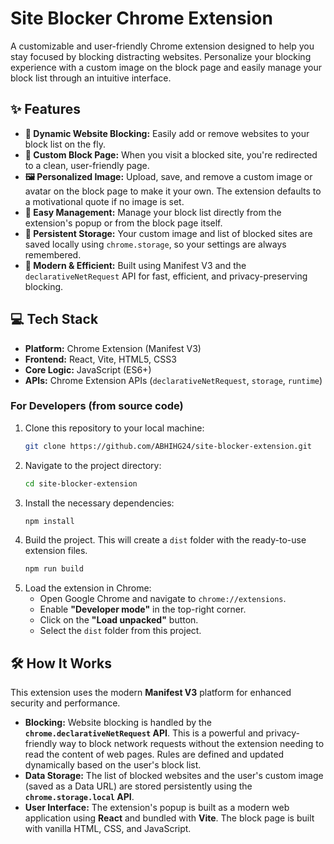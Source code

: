 # Site Blocker Chrome Extension

A customizable and user-friendly Chrome extension designed to help you stay focused by blocking distracting websites. Personalize your blocking experience with a custom image on the block page and easily manage your block list through an intuitive interface.

## ✨ Features

* **🚫 Dynamic Website Blocking:** Easily add or remove websites to your block list on the fly.
* **🎨 Custom Block Page:** When you visit a blocked site, you're redirected to a clean, user-friendly page.
* **🖼️ Personalized Image:** Upload, save, and remove a custom image or avatar on the block page to make it your own. The extension defaults to a motivational quote if no image is set.
* **🔧 Easy Management:** Manage your block list directly from the extension's popup or from the block page itself.
* **💾 Persistent Storage:** Your custom image and list of blocked sites are saved locally using `chrome.storage`, so your settings are always remembered.
* **🚀 Modern & Efficient:** Built using Manifest V3 and the `declarativeNetRequest` API for fast, efficient, and privacy-preserving blocking.

## 💻 Tech Stack

* **Platform:** Chrome Extension (Manifest V3)
* **Frontend:** React, Vite, HTML5, CSS3
* **Core Logic:** JavaScript (ES6+)
* **APIs:** Chrome Extension APIs (`declarativeNetRequest`, `storage`, `runtime`)

### For Developers (from source code)
1.  Clone this repository to your local machine:
    ```sh
    git clone https://github.com/ABHIHG24/site-blocker-extension.git
    ```
2.  Navigate to the project directory:
    ```sh
    cd site-blocker-extension
    ```
3.  Install the necessary dependencies:
    ```sh
    npm install
    ```
4.  Build the project. This will create a `dist` folder with the ready-to-use extension files.
    ```sh
    npm run build
    ```
5.  Load the extension in Chrome:
    * Open Google Chrome and navigate to `chrome://extensions`.
    * Enable **"Developer mode"** in the top-right corner.
    * Click on the **"Load unpacked"** button.
    * Select the `dist` folder from this project.

## 🛠️ How It Works

This extension uses the modern **Manifest V3** platform for enhanced security and performance.
* **Blocking:** Website blocking is handled by the **`chrome.declarativeNetRequest` API**. This is a powerful and privacy-friendly way to block network requests without the extension needing to read the content of web pages. Rules are defined and updated dynamically based on the user's block list.
* **Data Storage:** The list of blocked websites and the user's custom image (saved as a Data URL) are stored persistently using the **`chrome.storage.local` API**.
* **User Interface:** The extension's popup is built as a modern web application using **React** and bundled with **Vite**. The block page is built with vanilla HTML, CSS, and JavaScript.
